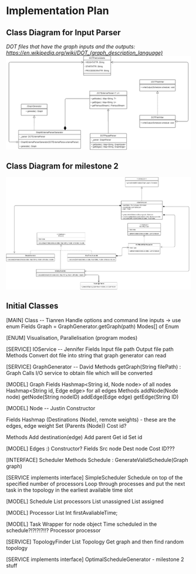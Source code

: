 # Implementation Plan

## Class Diagram for Input Parser
_DOT files that have the graph inputs and the outputs: https://en.wikipedia.org/wiki/DOT_(graph_description_language)_
![Class Diagram](class_diagrams.png)

## Class Diagram for milestone 2
![Class Diagram](class_diagram_milestone_2.jpg)

## Initial Classes

[MAIN] Class -- Tianren
Handle options and command line inputs → use enum
Fields
Graph = GraphGenerator.getGraph(path)
Modes[] of Enum

[ENUM]
Visualisation, Parallelisation (program modes)

[SERVICE] IOService -- Jennifer
Fields
Input file path
Output file path
 Methods
Convert dot file into string that graph generator can read

[SERVICE] GraphGenerator -- David
Methods
getGraph(String filePath) : Graph
Calls I/O service to obtain file which will be converted

[MODEL] Graph
Fields
Hashmap<String id, Node node> of all nodes
Hashmap<String id, Edge edge> for all edges
Methods
addNode(Node node)
getNode(String nodeID)
addEdge(Edge edge)
getEdge(String ID)

[MODEL] Node -- Justin
Constructor

Fields
Hashmap (Destinations (Node), remote weights) - these are the edges, edge weight
Set (Parents (Node))
Cost
id?

Methods
Add destination(edge)
Add parent
Get id
Set id

[MODEL] Edges :)
Constructor?
Fields
Src node
Dest node
Cost
ID???


[INTERFACE] Scheduler
Methods
Schedule : GenerateValidSchedule(Graph graph)

[SERVICE implements interface] SimpleScheduler
Schedule on top of the specified number of processors
Loop through processes and put the next task in the topology in the earliest available time slot

[MODEL] Schedule
List<Processor> processors
List<Task> unassigned
List<Task> assigned

[MODEL] Processor
List<Task>
Int firstAvaliableTime;

[MODEL] Task
Wrapper for node object
Time scheduled in the schedule?!?!?!?!!?
Processor processor

[SERVICE] TopologyFinder
List<Node> Topology
Get graph and then find random topology

[SERVICE implements interface] OptimalScheduleGenerator - milestone 2 stuff



